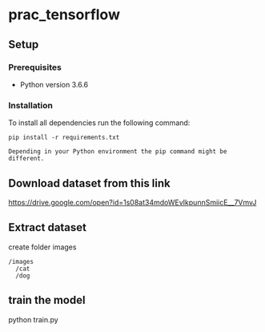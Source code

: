 # prac_tensorflow



## Setup
  ### Prerequisites
   - Python version 3.6.6
   
### Installation

To install all dependencies run the following command:

```
pip install -r requirements.txt

Depending in your Python environment the pip command might be different.
```
  
## Download dataset from this link
  https://drive.google.com/open?id=1s08at34mdoWEvIkpunnSmiicE__7VmvJ
  
## Extract dataset
  create folder images
  
    /images
      /cat
      /dog
      
## train the model
  python train.py
